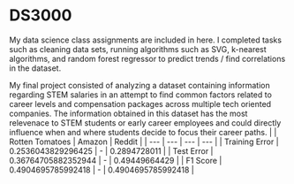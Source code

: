 # DS3000

My data science class assignments are included in here. I completed tasks such as cleaning data sets, running algorithms such as SVG, k-nearest algorithms, and random forest regressor to predict trends / find correlations in the dataset. 

My final project consisted of analyzing a dataset containing information regarding STEM salaries in an attempt to find common factors related to career levels and compensation packages across multiple tech oriented companies. The information obtained in this dataset has the most relevenace to STEM students
or early career employees and could directly influence when and where students decide to focus their career paths. 
|  | Rotten Tomatoes | Amazon | Reddit | 
| --- | --- | --- | --- | 
| Training Error | 0.2536043829296425 | - | 0.2894728011 |
| Test Error | 0.36764705882352944 | - | 0.49449664429 | 
| F1 Score | 0.4904695785992418 | - | 0.4904695785992418 |

